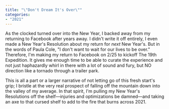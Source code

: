 ```yaml
---
title: "\"Don't Dream It's Over\"" 
categories:
- "2021"
---
```


As the clocked turned over into the New Year, I backed away from my returning to Facebook after years away.  I didn't write it off entirely, I even made a New Year's Resolution about my return for *next* New Year's. But in the words of Paula Cole, "I don't want to wait for our lives to be over." Therefore, I'm making my return to Facebook on 2/25 to kickoff The 19th Expedition.  It gives me enough time to be able to curate the experience and not just haphazardly whirl in there with a lot of sound and fury, but NO direction like a tornado through a trailer park.  

This is all a part or a larger narrative of not letting go of this fresh start's grip; I bristle at the very real prospect of falling off the mountain down into the valley of my average.  In that spirit, I'm pulling my New Year's Resolutions off the shelf—injuries and optimizations be damned—and taking an axe to that cursed shelf to add to the fire that burns across 2021.





